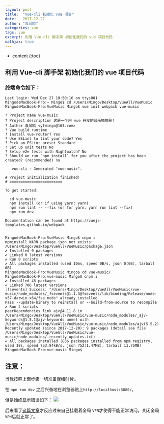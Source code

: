 ```yaml
---
layout: post
title:  "Vue-cli 初始化 Vue 项目"
date:   2017-12-27
author: "袁凤鸣"
categories: vue
tags: vue
excerpt: 利用 Vue-cli 脚手架 初始化我们的 vue 项目代码
mathjax: true
---
```

* content
{:toc}

## 利用 Vue-cli 脚手架 初始化我们的 vue 项目代码

### 终端命令如下：

    Last login: Wed Dec 27 10:50:16 on ttys001
    MingodeMacBook-Pro:~ Mingo$ cd /Users/Mingo/Desktop/VueAll/VueMusic 
    MingodeMacBook-Pro:VueMusic Mingo$ vue init webpack vue-music
    
    ? Project name vue-music
    ? Project description 这是一个用 vue 开发的音乐播放器！
    ? Author 袁凤鸣 <yfmingo@163.com>
    ? Vue build runtime
    ? Install vue-router? Yes
    ? Use ESLint to lint your code? Yes
    ? Pick an ESLint preset Standard
    ? Set up unit tests No
    ? Setup e2e tests with Nightwatch? No
    ? Should we run `npm install` for you after the project has been created? (recommended) no
    
       vue-cli · Generated "vue-music".
    
    # Project initialization finished!
    # ========================
    
    To get started:
    
      cd vue-music
      npm install (or if using yarn: yarn)
      npm run lint -- --fix (or for yarn: yarn run lint --fix)
      npm run dev
      
    Documentation can be found at https://vuejs-templates.github.io/webpack
    
    
    MingodeMacBook-Pro:VueMusic Mingo$ cnpm i
    npminstall WARN package.json not exists: /Users/Mingo/Desktop/VueAll/VueMusic/package.json
    ✔ Installed 0 packages
    ✔ Linked 0 latest versions
    ✔ Run 0 scripts
    ✔ All packages installed (used 10ms, speed 0B/s, json 0(0B), tarball 0B)
    MingodeMacBook-Pro:VueMusic Mingo$ cd vue-music/
    MingodeMacBook-Pro:vue-music Mingo$ cnpm i
    ✔ Installed 46 packages
    ✔ Linked 706 latest versions
    [fsevents] Success: "/Users/Mingo/Desktop/VueAll/VueMusic/vue-music/node_modules/_fsevents@1.1.3@fsevents/lib/binding/Release/node-v57-darwin-x64/fse.node" already installed
    Pass --update-binary to reinstall or --build-from-source to recompile
    ✔ Run 2 scripts
    peerDependencies link ajv@4.11.8 in /Users/Mingo/Desktop/VueAll/VueMusic/vue-music/node_modules/_ajv-keywords@1.5.1@ajv-keywords unmet with /Users/Mingo/Desktop/VueAll/VueMusic/vue-music/node_modules/ajv(5.5.2)
    Recently updated (since 2017-12-20): 9 packages (detail see file /Users/Mingo/Desktop/VueAll/VueMusic/vue-music/node_modules/.recently_updates.txt)
    ✔ All packages installed (836 packages installed from npm registry, used 18s, speed 753.84kB/s, json 752(1.47MB), tarball 11.75MB)
    MingodeMacBook-Pro:vue-music Mingo$ 
    
    


## 注意：
当我按照上面步骤一切准备就绪时候。

在 `npm run dev` 之后兴奋地在浏览器贴上`http://localhost:8080/`。

但是始终显示错误如下：
![](https://yfmingo.oss-cn-beijing.aliyuncs.com/images/m61EXr.jpg)

后来看了[这篇文章](https://github.com/vuejs/vue-hackernews-2.0/issues/98)才反应过来自己挂载着全局 `VPN`才使得不能正常访问。关闭全局`VPN`后就正常了。



